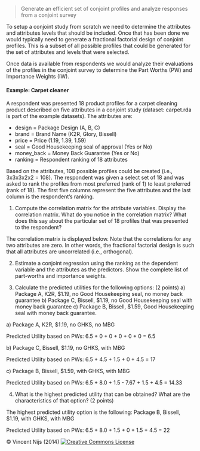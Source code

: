 > Generate an efficient set of conjoint profiles and analyze responses from a conjoint survey

To setup a conjoint study from scratch we need to determine the attributes and attributes levels that should be included. Once that has been done we would typically need to generate a fractional factorial design of conjoint profiles. This is a subset of all possible profiles that could be generated for the set of attributes and levels that were selected.

Once data is available from respondents we would analyze their evaluations of the profiles in the conjoint survey to determine the Part Worths (PW) and Importance Weights (IW).

#### Example: Carpet cleaner

A respondent was presented 18 product profiles for a carpet cleaning product described on five attributes in a conjoint study (dataset: carpet.rda is part of the example datasets). The attributes are:

- design = Package Design (A, B, C)
- brand = Brand Name (K2R, Glory, Bissell)
- price = Price (1.19, 1.39, 1.59)
- seal = Good Housekeeping seal of approval (Yes or No)
- money_back = Money Back Guarantee (Yes or No)
- ranking = Respondent ranking of 18 attributes

Based on the attributes, 108 possible profiles could be created (i.e., 3x3x3x2x2 = 108).  The respondent was given a select set of 18 and was asked to rank the profiles from most preferred (rank of 1) to least preferred (rank of 18).  The first five columns represent the five attributes and the last column is the respondent’s ranking.

1. Compute the correlation matrix for the attribute variables. Display the correlation matrix.  What do you notice in the correlation matrix?  What does this say about the particular set of 18 profiles that was presented to the respondent?

The correlation matrix is displayed below. Note that the correlations for any two attributes are zero. In other words, the fractional factorial design is such that all attributes are uncorrelated (i.e., orthogonal).

2. Estimate a conjoint regression using the ranking as the dependent variable and the attributes as the predictors. Show the complete list of part-worths and importance weights.

3. Calculate the predicted utilities for the following options: (2 points)
	a) Package A, K2R, $1.19, no Good Housekeeping seal, no money back guarantee
	b) Package C, Bissell, $1.19, no Good Housekeeping seal with money back guarantee
	c) Package B, Bissell, $1.59, Good Housekeeping seal with money back guarantee.

a) Package A, K2R, $1.19, no GHKS, no MBG

Predicted Utility based on PWs:
6.5 + 0 + 0 + 0 + 0 + 0 = 6.5

b) Package C, Bissell, $1.19, no GHKS, with MBG

Predicted Utility based on PWs:
6.5 + 4.5 + 1.5 + 0 + 4.5 = 17

c) Package B, Bissell, $1.59, with GHKS, with MBG

Predicted Utility based on PWs:
6.5 + 8.0 + 1.5 - 7.67 + 1.5 + 4.5 = 14.33

4.	What is the highest predicted utility that can be obtained?  What are the characteristics of that option? (2 points)

The highest predicted utility option is the following:
Package B, Bissell, $1.19, with GHKS, with MBG

Predicted Utility based on PWs:
6.5 + 8.0 + 1.5 + 0 + 1.5 + 4.5 = 22


&copy; Vincent Nijs (2014) <a rel="license" href="http://creativecommons.org/licenses/by-nc-sa/4.0/" target="_blank"><img alt="Creative Commons License" style="border-width:0" src="imgs/80x15.png" /></a>
